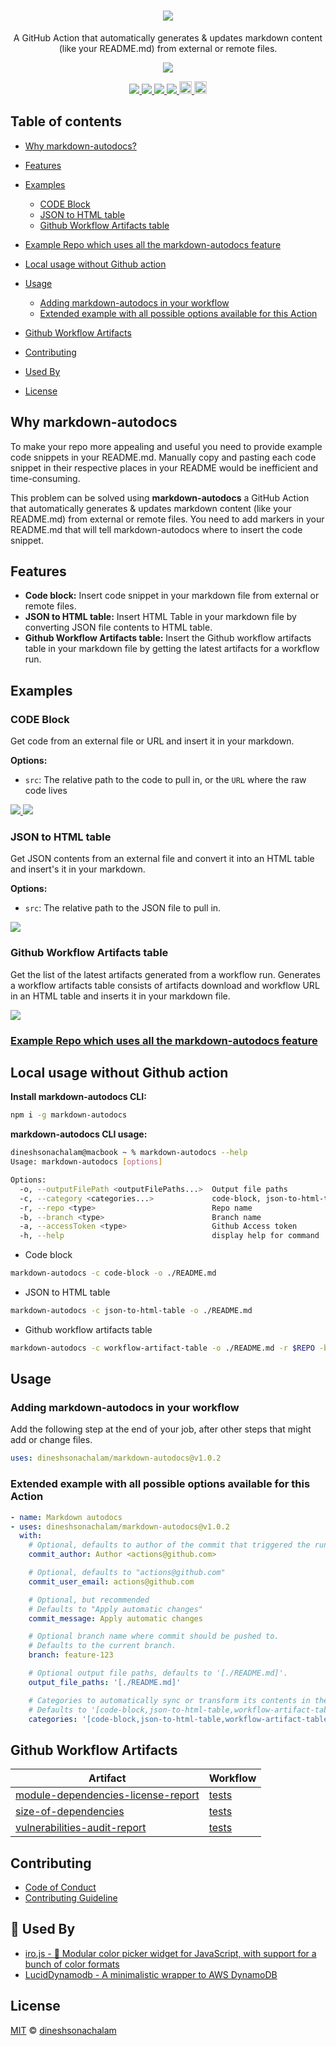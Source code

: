 <h1 align="center">
  <a href="https://github.com/marketplace/actions/markdown-autodocs">
    <img src="https://i.imgur.com/ZAC4qPa.png"/>
  </a>
</h1>
<p align="center">A GitHub Action that automatically generates & updates markdown content (like your README.md) from external or remote files.</p>
<p align="center">
    <a href="https://sonarcloud.io/dashboard?id=markdown-autodocs">
        <img src="https://sonarcloud.io/api/project_badges/quality_gate?project=markdown-autodocs"/>
    </a>
</p>
<p align="center">
    <a href="https://www.codacy.com/gh/dineshsonachalam/markdown-autodocs/dashboard?utm_source=github.com&amp;utm_medium=referral&amp;utm_content=dineshsonachalam/markdown-autodocs&amp;utm_campaign=Badge_Grade">
        <img src="https://app.codacy.com/project/badge/Grade/55bdbc75c542444d86b8e900bb0f4f91"/>
    </a>
    <a href="https://snyk.io/test/github/dineshsonachalam/markdown-autodocs">
        <img src="https://snyk.io/test/github/dineshsonachalam/markdown-autodocs/badge.svg"/>
    </a>
    <a href="https://github.com/dineshsonachalam/markdown-autodocs/actions/workflows/tests.yml">
        <img src="https://github.com/dineshsonachalam/markdown-autodocs/actions/workflows/tests.yml/badge.svg"/>
    </a>
    <a href="https://github.com/dineshsonachalam/markdown-autodocs/actions/workflows/markdown-autodocs.yml">
        <img src="https://github.com/dineshsonachalam/markdown-autodocs/actions/workflows/markdown-autodocs.yml/badge.svg"/>
    </a>
    <a href="https://www.npmjs.com/package/markdown-autodocs">
      <img src="https://img.shields.io/npm/v/markdown-autodocs?color=dark%20green&label=npm%20package" alt="npm version" height="20">     
    </a>
    <a href="https://github.com/dineshsonachalam/markdown-autodocs/blob/master/LICENSE" target="_blank">
        <img src="https://badgen.net/github/license/dineshsonachalam/markdown-autodocs" alt="MIT License" height="20">
    </a>
</p>

## Table of contents

*   [Why markdown-autodocs?](#why-markdown-autodocs)

*   [Features](#features)

*   [Examples](#examples)
    *   [CODE Block](#code-block)
    *   [JSON to HTML table](#json-to-html-table)
    *   [Github Workflow Artifacts table](#github-workflow-artifacts-table)

*   [Example Repo which uses all the markdown-autodocs feature](#example-repo-which-uses-all-the-markdown-autodocs-feature)

*   [Local usage without Github action](#local-usage-without-github-action)

*   [Usage](#usage)
    *   [Adding markdown-autodocs in your workflow](#adding-markdown-autodocs-in-your-workflow)
    *   [Extended example with all possible options available for this Action](#extended-example-with-all-possible-options-available-for-this-action)

*   [Github Workflow Artifacts](#github-workflow-artifacts)

*   [Contributing](#contributing)

*   [Used By](#-used-by)

*   [License](#license)

## Why markdown-autodocs
To make your repo more appealing and useful you need to provide example code snippets in your README.md. Manually copy and pasting each code snippet in their respective places in your README would be inefficient and time-consuming.

This problem can be solved using <b>markdown-autodocs</b> a GitHub Action that automatically generates & updates markdown content (like your README.md) from external or remote files. You need to add markers in your README.md that will tell markdown-autodocs where to insert the code snippet.

## Features
*   <b>Code block:</b> Insert code snippet in your markdown file from external or remote files.
*   <b>JSON to HTML table:</b> Insert HTML Table in your markdown file by converting JSON file contents to HTML table.
*   <b>Github Workflow Artifacts table:</b> Insert the Github workflow artifacts table in your markdown file by getting the latest artifacts for a workflow run.

## Examples

### CODE Block

Get code from an external file or URL and insert it in your markdown.

**Options:**
*   `src`: The relative path to the code to pull in, or the `URL` where the raw code lives

<a href="./docs/examples.md#get-code-from-external-file" target="_blank">
    <img src="https://i.imgur.com/NUMReeR.png"/>
</a>

<a href="./docs/examples.md#get-code-from-remote-file" target="_blank">
  <img src="https://i.imgur.com/blYRUXN.png"/>
</a>

### JSON to HTML table
Get JSON contents from an external file and convert it into an HTML table and insert's it in your markdown.

**Options:**
*   `src`: The relative path to the JSON file to pull in.

<a href="./docs/examples.md#json-to-html-table" target="_blank">
  <img src="https://i.imgur.com/5pTHIpS.png"/>
</a>

### Github Workflow Artifacts table

Get the list of the latest artifacts generated from a workflow run. Generates a workflow artifacts table consists of artifacts download and workflow URL in an HTML table and inserts it in your markdown file.

<a href="./docs/examples.md#github-workflow-artifacts-table" target="_blank">
  <img src="https://i.imgur.com/gVHiSB8.png"/>
</a>

### [Example Repo which uses all the markdown-autodocs feature](https://github.com/dineshsonachalam/repo-using-markdown-autodocs)

## Local usage without Github action

**Install markdown-autodocs CLI:**
```sh
npm i -g markdown-autodocs
```

**markdown-autodocs CLI usage:**
```sh
dineshsonachalam@macbook ~ % markdown-autodocs --help
Usage: markdown-autodocs [options]

Options:
  -o, --outputFilePath <outputFilePaths...>  Output file paths
  -c, --category <categories...>             code-block, json-to-html-table, workflow-artifact-table
  -r, --repo <type>                          Repo name
  -b, --branch <type>                        Branch name
  -a, --accessToken <type>                   Github Access token
  -h, --help                                 display help for command
```

*   Code block

```sh
markdown-autodocs -c code-block -o ./README.md 
```
*   JSON to HTML table

```sh
markdown-autodocs -c json-to-html-table -o ./README.md
```
*   Github workflow artifacts table

```sh
markdown-autodocs -c workflow-artifact-table -o ./README.md -r $REPO -b $BRANCH -a $ACCESSTOKEN
```

## Usage

### Adding markdown-autodocs in your workflow
Add the following step at the end of your job, after other steps that might add or change files.
<!-- MARKDOWN-AUTO-DOCS:START (CODE:src=./docs/latest-release.yml) -->
<!-- The below code snippet is automatically added from ./docs/latest-release.yml -->
```yml
uses: dineshsonachalam/markdown-autodocs@v1.0.2
```
<!-- MARKDOWN-AUTO-DOCS:END -->

### Extended example with all possible options available for this Action
<!-- MARKDOWN-AUTO-DOCS:START (CODE:src=./docs/markdown-autodocs.yml) -->
<!-- The below code snippet is automatically added from ./docs/markdown-autodocs.yml -->
```yml
- name: Markdown autodocs
- uses: dineshsonachalam/markdown-autodocs@v1.0.2
  with:
    # Optional, defaults to author of the commit that triggered the run
    commit_author: Author <actions@github.com>

    # Optional, defaults to "actions@github.com"
    commit_user_email: actions@github.com

    # Optional, but recommended
    # Defaults to "Apply automatic changes"
    commit_message: Apply automatic changes

    # Optional branch name where commit should be pushed to.
    # Defaults to the current branch.
    branch: feature-123

    # Optional output file paths, defaults to '[./README.md]'.
    output_file_paths: '[./README.md]'

    # Categories to automatically sync or transform its contents in the markdown files.
    # Defaults to '[code-block,json-to-html-table,workflow-artifact-table]'
    categories: '[code-block,json-to-html-table,workflow-artifact-table]'
```
<!-- MARKDOWN-AUTO-DOCS:END -->

## Github Workflow Artifacts
<!-- MARKDOWN-AUTO-DOCS:START (WORKFLOW_ARTIFACT_TABLE) -->
<table class="ARTIFACTS-TABLE"><thead><tr><th class="artifact-th">Artifact</th><th class="workflow-th">Workflow</th></tr></thead><tbody ><tr ><td class="artifact-td td_text"><a href=https://github.com/dineshsonachalam/markdown-autodocs/suites/3262295457/artifacts/75919915>module-dependencies-license-report</a></td><td class="workflow-td td_text"><a href=https://github.com/dineshsonachalam/markdown-autodocs/actions/runs/1039769265>tests</a></td></tr>
<tr ><td class="artifact-td td_text"><a href=https://github.com/dineshsonachalam/markdown-autodocs/suites/3262295457/artifacts/75919916>size-of-dependencies</a></td><td class="workflow-td td_text"><a href=https://github.com/dineshsonachalam/markdown-autodocs/actions/runs/1039769265>tests</a></td></tr>
<tr ><td class="artifact-td td_text"><a href=https://github.com/dineshsonachalam/markdown-autodocs/suites/3262295457/artifacts/75919917>vulnerabilities-audit-report</a></td><td class="workflow-td td_text"><a href=https://github.com/dineshsonachalam/markdown-autodocs/actions/runs/1039769265>tests</a></td></tr></tbody></table>
<!-- MARKDOWN-AUTO-DOCS:END -->

## Contributing

*   [Code of Conduct](CODE_OF_CONDUCT.md)
*   [Contributing Guideline](CONTRIBUTING.md)

## 🚀 Used By

*   [iro.js - 🎨 Modular color picker widget for JavaScript, with support for a bunch of color formats](https://github.com/jaames/iro.js)
*   [LucidDynamodb - A minimalistic wrapper to AWS DynamoDB](https://github.com/dineshsonachalam/Lucid-Dynamodb)

## License

[MIT](https://choosealicense.com/licenses/mit/) © [dineshsonachalam](https://www.github.com/dineshsonachalam)
